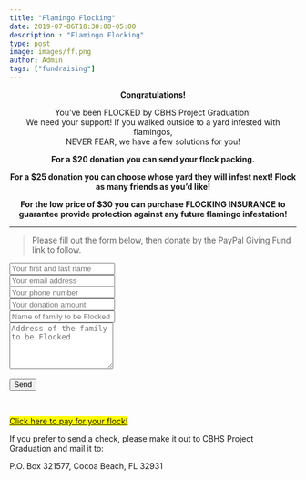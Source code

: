 ```yaml
---
title: "Flamingo Flocking"
date: 2019-07-06T18:30:00-05:00
description : "Flamingo Flocking"
type: post
image: images/ff.png
author: Admin
tags: ["fundraising"]
---
```


<strong><center style="size: 3em;">Congratulations!</center></strong>

<center>You’ve been FLOCKED by CBHS Project Graduation!</center>

<center>We need your support! If you walked outside to a yard infested with flamingos,</center>

<center>NEVER FEAR, we have a few solutions for you!</center>

<strong><center>For a $20 donation you can send your flock packing.</center></strong>

<strong><center>For a $25 donation you can choose whose yard they will infest next!  Flock as many friends as you’d like!</center></strong>

<strong><center>For the low price of $30 you can purchase FLOCKING INSURANCE to guarantee provide protection against any future flamingo infestation!</center></strong>

<hr>

> Please fill out the form below, then donate by the PayPal Giving Fund link to follow.

<!--
<form action="https://www.paypal.com/cgi-bin/webscr" method="post" target="_top" role="form">
    <input type="hidden" name="cmd" value="_donations" />
    <input type="hidden" name="business" value="amhughes767@optonline.net" />
    <input type="hidden" name="currency_code" value="USD" />
    <div class="form-group wow fadeInDown" data-wow-duration="500ms" data-wow-delay=".6s">
        <select class="form-control" name="amount">
            <option value="20">$20</option>
            <option value="25">$25</option>
            <option value="30">$30</option>
        </select>
    </div>
    <!--<input type="hidden" name="amount" value="20" />--
    <!--<input type="image" src="https://www.paypalobjects.com/en_US/i/btn/btn_donate_LG.gif" border="0" name="submit" title="PayPal - The safer, easier way to pay online!" alt="Donate with PayPal button" />
    <img alt="" border="0" src="https://www.paypal.com/en_US/i/scr/pixel.gif" width="1" height="1" />
</form>-->
<!--
<form action="https://www.sandbox.paypal.com/cgi-bin/webscr" method="post" target="_top">
<input type="hidden" name="cmd" value="_s-xclick">
<input type="hidden" name="hosted_button_id" value="DW4X9DQFJXDEJ">
<table>
<tr><td><input type="hidden" name="on0" value="Options">Options</td></tr><tr><td><select name="os0">
	<option value="Send your flock packing">Send your flock packing $20.00 USD</option>
	<option value="Choose who to infest next">Choose who to infest next $25.00 USD</option>
	<option value="Flocking Insurance">Flocking Insurance $30.00 USD</option>
</select> </td></tr>
<tr><td><input type="hidden" name="on1" value="Your name or target's name">Your name or target's name</td></tr><tr><td><input type="text" name="os1" maxlength="200"></td></tr>
</table>
<input type="hidden" name="currency_code" value="USD">
<input type="image" src="https://www.paypalobjects.com/en_US/i/btn/btn_donate_LG.gif" border="0" name="submit" alt="PayPal - The safer, easier way to pay online!">
<img alt="" border="0" src="https://www.paypalobjects.com/en_US/i/scr/pixel.gif" width="1" height="1">
</form>
-->
<!--
<form action="https://www.sandbox.paypal.com/cgi-bin/webscr" method="post" target="_top" role="form">
<input type="hidden" name="cmd" value="_s-xclick">
<input type="hidden" name="hosted_button_id" value="9V79NP2CU3ECE">
<table>
<tr><td><input type="hidden" name="on0" value="Options">Options</td></tr><tr><td><select class="form-control" name="os0">
	<option value="Send your flock packing">Send your flock packing $20.00 USD</option>
	<option value="Choose who to infest next">Choose who to infest next $25.00 USD</option>
	<option value="Flocking Insurance">Flocking Insurance $30.00 USD</option>
</select> </td></tr>
<tr><td><input type="hidden" name="on1" value="Your Phone Number">Your Phone Number</td></tr><tr><td><input type="text" name="os1" maxlength="200"></td></tr>
</table><br/>
<input type="hidden" name="currency_code" value="USD">
<input type="image" src="https://www.paypalobjects.com/en_US/i/btn/btn_donate_LG.gif" border="0" name="submit" alt="PayPal - The safer, easier way to pay online!">
<img alt="" border="0" src="https://www.sandbox.paypal.com/en_US/i/scr/pixel.gif" width="1" height="1">
</form>-->
<form action="https://formspree.io/cocoabeachprojgrad@gmail.com" method="POST">
  <input type="hidden" name="_subject" value="New Flocking Flamingos submission!" />
  <!--<input type="hidden" name="_next" value="https://cbhspg.org/donate"/>-->
  <!--<input type="hidden" name="_cc" value="another@email.com" />-->
  <input class="form-control" type="text" name="name" placeholder="Your first and last name"><br/>
  <input class="form-control" type="email" name="_replyto" placeholder="Your email address"><br/>
  <input class="form-control" type="text" name="phone" placeholder="Your phone number"><br/>
  <input class="form-control" type="text" name="amount" placeholder="Your donation amount"><br/>
  <input class="form-control" type="text" name="nameFlocked" placeholder="Name of family to be Flocked"><br/>
  <textarea class="form-control" rows="5" name="address" placeholder="Address of the family to be Flocked" required=""></textarea><br/><br/>
  <input class="form-control" type="submit" value="Send">
</form>
<br/>

<mark><a href="/donate" class="btn btn-default btn-contact" style="visibility: visible; color: gblue;">Click here to pay for your flock!</a></mark>

If you prefer to send a check, please make it out to CBHS Project Graduation and mail it to:

P.O. Box 321577, Cocoa Beach, FL 32931
